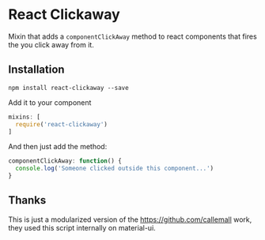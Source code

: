# React Clickaway

Mixin that adds a `componentClickAway` method to react components that fires the you click away from it.

## Installation

```
npm install react-clickaway --save
```

Add it to your component

```js
mixins: [
  require('react-clickaway')
]
```

And then just add the method:

```js
componentClickAway: function() {
  console.log('Someone clicked outside this component...')
}
```

## Thanks
This is just a modularized version of the https://github.com/callemall work, they used this script internally on material-ui.
